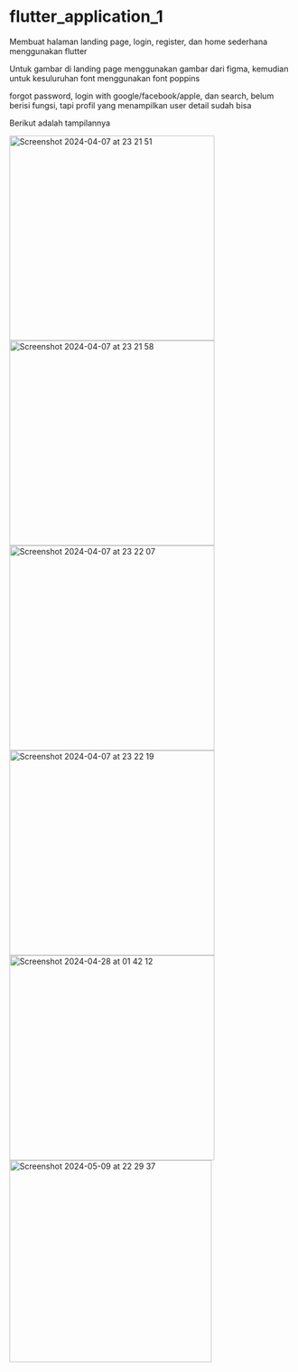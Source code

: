 # flutter_application_1
Membuat halaman landing page, login, register, dan home sederhana menggunakan flutter

Untuk gambar di landing page menggunakan gambar dari figma, kemudian untuk kesuluruhan font menggunakan font poppins

forgot password, login with google/facebook/apple, dan search, belum berisi fungsi, tapi profil yang menampilkan user detail sudah bisa

Berikut adalah tampilannya

<img width="363" alt="Screenshot 2024-04-07 at 23 21 51" src="https://github.com/GusdittoRNB/flutter_application_1/assets/114908038/c6e4308d-adbb-4fb5-895e-547fe65e948a">

<img width="363" alt="Screenshot 2024-04-07 at 23 21 58" src="https://github.com/GusdittoRNB/flutter_application_1/assets/114908038/4c97d5a9-ebb8-4cbc-9a81-2bb7ad6bd57f">

<img width="363" alt="Screenshot 2024-04-07 at 23 22 07" src="https://github.com/GusdittoRNB/flutter_application_1/assets/114908038/fac4b167-edbb-4a86-a645-ed1ef9238281">

<img width="363" alt="Screenshot 2024-04-07 at 23 22 19" src="https://github.com/GusdittoRNB/flutter_application_1/assets/114908038/24987722-8a72-483e-a141-dec06515ecc0">

<img width="363" alt="Screenshot 2024-04-28 at 01 42 12" src="https://github.com/GusdittoRNB/flutter_application_1/assets/114908038/fea30736-755a-4060-8cea-37e78bfb9205">

<img width="358" alt="Screenshot 2024-05-09 at 22 29 37" src="https://github.com/GusdittoRNB/flutter_application_1/assets/114908038/08aa811d-5ec1-495c-bbfe-6cdfd3ac916d">
